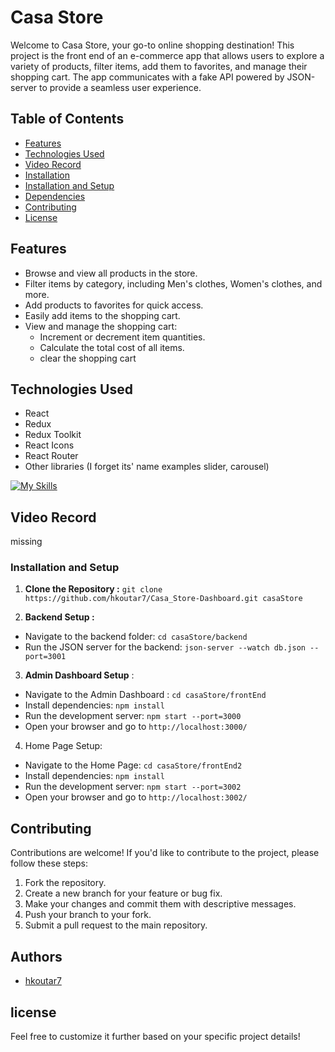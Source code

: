 # Casa Store

Welcome to Casa Store, your go-to online shopping destination! This project is the front end of an e-commerce app that allows users to explore a variety of products, filter items, add them to favorites, and manage their shopping cart. The app communicates with a fake API powered by JSON-server to provide a seamless user experience.

## Table of Contents

- [Features](#features)
- [Technologies Used](#technologies-used)
- [Video Record](#Demo)
- [Installation](#installation)
- [Installation and Setup](#usage)
- [Dependencies](#dependencies)
- [Contributing](#contributing)
- [License](#license)

## Features

- Browse and view all products in the store.
- Filter items by category, including Men's clothes, Women's clothes, and more.
- Add products to favorites for quick access.
- Easily add items to the shopping cart.
- View and manage the shopping cart:
  - Increment or decrement item quantities.
  - Calculate the total cost of all items.
  - clear the shopping cart

## Technologies Used

- React
- Redux
- Redux Toolkit
- React Icons
- React Router
- Other libraries (I forget its' name examples slider, carousel)

[![My Skills](https://skillicons.dev/icons?i=react,redux,bootstrap)](https://skillicons.dev)

## Video Record

missing

### Installation and Setup

1. **Clone the Repository :**
   `git clone https://github.com/hkoutar7/Casa_Store-Dashboard.git casaStore `

2. **Backend Setup :**

- Navigate to the backend folder: `cd casaStore/backend `
- Run the JSON server for the backend: `json-server --watch db.json --port=3001`

3. **Admin Dashboard Setup** :

- Navigate to the Admin Dashboard : `cd casaStore/frontEnd`
- Install dependencies: `npm install`
- Run the development server: `npm start --port=3000`
- Open your browser and go to `http://localhost:3000/`

4. Home Page Setup:

- Navigate to the Home Page: `cd casaStore/frontEnd2`
- Install dependencies: `npm install`
- Run the development server: `npm start --port=3002`
- Open your browser and go to `http://localhost:3002/`

## Contributing

Contributions are welcome! If you'd like to contribute to the project, please follow these steps:

1. Fork the repository.
2. Create a new branch for your feature or bug fix.
3. Make your changes and commit them with descriptive messages.
4. Push your branch to your fork.
5. Submit a pull request to the main repository.

## Authors

- [hkoutar7](https://github.com/hkoutar7)

## license

Feel free to customize it further based on your specific project details!
